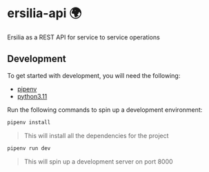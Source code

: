 # ersilia-api 🌍

Ersilia as a REST API for service to service operations

## Development

To get started with development, you will need the following:

- [pipenv](https://pipenv.readthedocs.io/en/latest/)
- [python3.11](https://www.python.org/downloads/release/python-3110/)

Run the following commands to spin up a development environment:

```bash
pipenv install
```

> This will install all the dependencies for the project

```bash
pipenv run dev
```

> This will spin up a development server on port 8000
